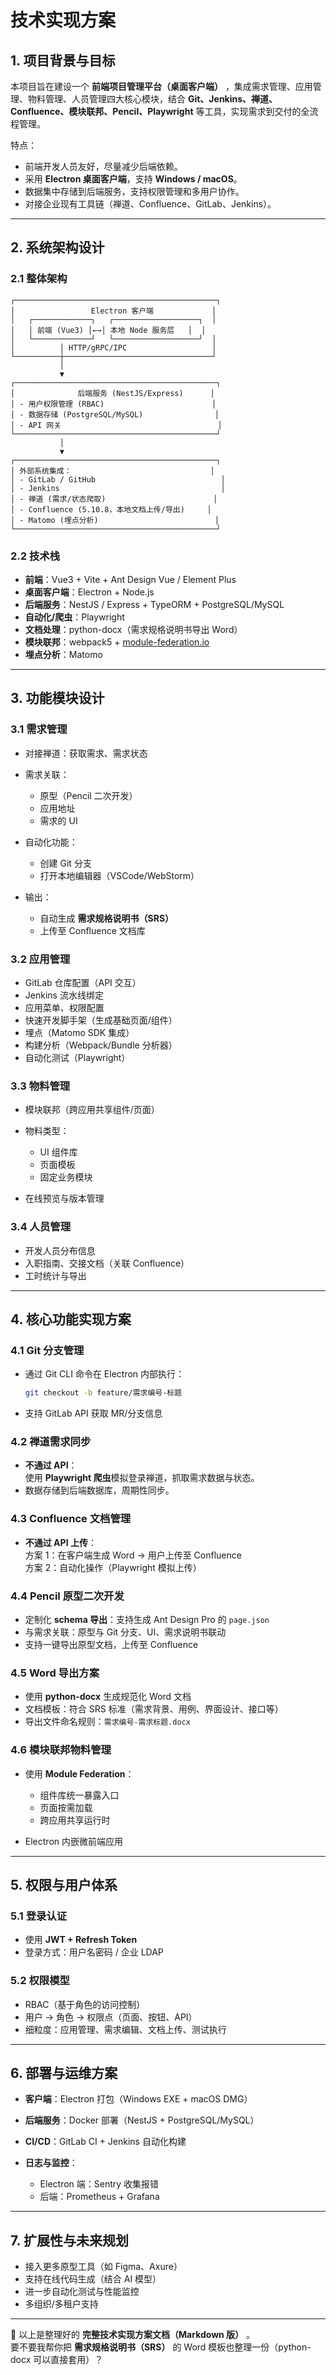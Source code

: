 # 技术实现方案

## 1. 项目背景与目标

本项目旨在建设一个 ​**前端项目管理平台（桌面客户端）** ，集成需求管理、应用管理、物料管理、人员管理四大核心模块，结合 **Git、Jenkins、禅道、Confluence、模块联邦、Pencil、Playwright** 等工具，实现需求到交付的全流程管理。

特点：

- 前端开发人员友好，尽量减少后端依赖。
- 采用 ​**Electron 桌面客户端**，支持 ​**Windows / macOS**。
- 数据集中存储到后端服务，支持权限管理和多用户协作。
- 对接企业现有工具链（禅道、Confluence、GitLab、Jenkins）。

---

## 2. 系统架构设计

### 2.1 整体架构

```
┌─────────────────────────────────────────────┐
│                 Electron 客户端             │
│   ┌─────────────┐   ┌───────────────────┐  │
│   │ 前端 (Vue3) │←→│ 本地 Node 服务层   │  │
│   └─────────────┘   └───────────────────┘  │
│          │ HTTP/gRPC/IPC                   │
└──────────┼─────────────────────────────────┘
           │
           ▼
┌─────────────────────────────────────────────┐
│              后端服务 (NestJS/Express)      │
│ - 用户权限管理 (RBAC)                        │
│ - 数据存储 (PostgreSQL/MySQL)                │
│ - API 网关                                   │
└─────────────────────────────────────────────┘
           │
           ▼
┌─────────────────────────────────────────────┐
│ 外部系统集成：                               │
│ - GitLab / GitHub                            │
│ - Jenkins                                    │
│ - 禅道 (需求/状态爬取)                        │
│ - Confluence (5.10.8，本地文档上传/导出)     │
│ - Matomo (埋点分析)                          │
└─────────────────────────────────────────────┘
```

### 2.2 技术栈

- ​**前端**：Vue3 + Vite + Ant Design Vue / Element Plus
- ​**桌面客户端**：Electron + Node.js
- ​**后端服务**：NestJS / Express + TypeORM + PostgreSQL/MySQL
- ​**自动化/爬虫**：Playwright
- ​**文档处理**：python-docx（需求规格说明书导出 Word）
- ​**模块联邦**：webpack5 + [module-federation.io](https://module-federation.io/)
- ​**埋点分析**：Matomo

---

## 3. 功能模块设计

### 3.1 需求管理

- 对接禅道：获取需求、需求状态
- 需求关联：

  - 原型（Pencil 二次开发）
  - 应用地址
  - 需求的 UI
- 自动化功能：

  - 创建 Git 分支
  - 打开本地编辑器（VSCode/WebStorm）
- 输出：

  - 自动生成 **需求规格说明书（SRS）**
  - 上传至 Confluence 文档库

### 3.2 应用管理

- GitLab 仓库配置（API 交互）
- Jenkins 流水线绑定
- 应用菜单、权限配置
- 快速开发脚手架（生成基础页面/组件）
- 埋点（Matomo SDK 集成）
- 构建分析（Webpack/Bundle 分析器）
- 自动化测试（Playwright）

### 3.3 物料管理

- 模块联邦（跨应用共享组件/页面）
- 物料类型：

  - UI 组件库
  - 页面模板
  - 固定业务模块
- 在线预览与版本管理

### 3.4 人员管理

- 开发人员分布信息
- 入职指南、交接文档（关联 Confluence）
- 工时统计与导出

---

## 4. 核心功能实现方案

### 4.1 Git 分支管理

- 通过 Git CLI 命令在 Electron 内部执行：

  ```bash
  git checkout -b feature/需求编号-标题
  ```
- 支持 GitLab API 获取 MR/分支信息

### 4.2 禅道需求同步

- ​**不通过 API**：  
  使用 **Playwright 爬虫**模拟登录禅道，抓取需求数据与状态。
- 数据存储到后端数据库，周期性同步。

### 4.3 Confluence 文档管理

- ​**不通过 API 上传**：  
  方案 1：在客户端生成 Word → 用户上传至 Confluence  
  方案 2：自动化操作（Playwright 模拟上传）

### 4.4 Pencil 原型二次开发

- 定制化 ​**schema 导出**：支持生成 Ant Design Pro 的 `page.json`​
- 与需求关联：原型与 Git 分支、UI、需求说明书联动
- 支持一键导出原型文档，上传至 Confluence

### 4.5 Word 导出方案

- 使用 **python-docx** 生成规范化 Word 文档
- 文档模板：符合 SRS 标准（需求背景、用例、界面设计、接口等）
- 导出文件命名规则：`需求编号-需求标题.docx`​

### 4.6 模块联邦物料管理

- 使用 ​**Module Federation**：

  - 组件库统一暴露入口
  - 页面按需加载
  - 跨应用共享运行时
- Electron 内嵌微前端应用

---

## 5. 权限与用户体系

### 5.1 登录认证

- 使用 **JWT + Refresh Token**
- 登录方式：用户名密码 / 企业 LDAP

### 5.2 权限模型

- RBAC（基于角色的访问控制）
- 用户 → 角色 → 权限点（页面、按钮、API）
- 细粒度：应用管理、需求编辑、文档上传、测试执行

---

## 6. 部署与运维方案

- ​**客户端**：Electron 打包（Windows EXE + macOS DMG）
- ​**后端服务**：Docker 部署（NestJS + PostgreSQL/MySQL）
- ​**CI/CD**：GitLab CI + Jenkins 自动化构建
- ​**日志与监控**：

  - Electron 端：Sentry 收集报错
  - 后端：Prometheus + Grafana

---

## 7. 扩展性与未来规划

- 接入更多原型工具（如 Figma、Axure）
- 支持在线代码生成（结合 AI 模型）
- 进一步自动化测试与性能监控
- 多组织/多租户支持

---

📌 以上是整理好的 ​**完整技术实现方案文档（Markdown 版）** 。  
要不要我帮你把 **需求规格说明书（SRS）**  的 Word 模板也整理一份（python-docx 可以直接套用）？
